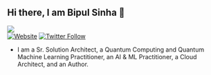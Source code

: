 ## Hi there, I am Bipul Sinha 👋

  ![](https://komarev.com/ghpvc/?username=bsinha&color=green)  
  [![Website](https://img.shields.io/website?label=bsinha&style=for-the-badge&url=https%3A%2F%2Fcodestackr.com)](https://www.linkedin.com/in/sinhabipul/)
  [![Twitter Follow](https://img.shields.io/twitter/follow/imbipulsinha?color=1DA1F2&logo=twitter&style=for-the-badge)](https://x.com/iambipulsinha)



- I am a Sr. Solution Architect, a Quantum Computing and Quantum Machine Learning Practitioner,  an AI & ML Practitioner, a Cloud Architect, and an Author.
<!--
**bsinha/bsinha** is a ✨ _special_ ✨ repository because its `README.md` (this file) appears on your GitHub profile.

Here are some ideas to get you started:

- 🔭 I’m currently working on ...
- 🌱 I’m currently learning ...
- 👯 I’m looking to collaborate on ...
- 🤔 I’m looking for help with ...
- 💬 Ask me about ...
- 📫 How to reach me: ...
- 😄 Pronouns: ...
- ⚡ Fun fact: ...
-->
